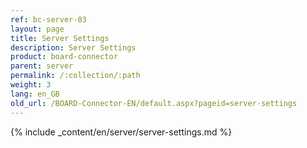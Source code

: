 ```yaml
---
ref: bc-server-03
layout: page
title: Server Settings
description: Server Settings 
product: board-connector
parent: server
permalink: /:collection/:path
weight: 3
lang: en_GB
old_url: /BOARD-Connector-EN/default.aspx?pageid=server-settings
---
```


{% include _content/en/server/server-settings.md %}